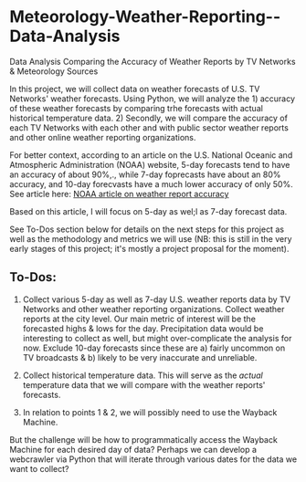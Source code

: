 # Meteorology-Weather-Reporting--Data-Analysis
Data Analysis Comparing the Accuracy of Weather Reports by TV Networks &amp; Meteorology Sources



In this project, we will collect data on weather forecasts of U.S. TV Networks' weather forecasts. Using Python, we will analyze the 1) accuracy of these weather forecasts by comparing trhe forecasts with actual historical temperature data. 2) Secondly, we will compare the accuracy of each TV Networks with each other and with public sector weather reports and other online weather reporting organizations.

For better context, according to an article on the U.S. National Oceanic and Atmospheric Administration (NOAA) website, 5-day forecasts tend to have an accuracy of about 90%,., while 7-day foprecasts have about an 80% accuracy, and 10-day forecvasts have a much lower accuracy of only 50%. See article here: [NOAA article on weather report accuracy](https://scijinks.gov/forecast-reliability/#:~:text=A%20seven%2Dday%20forecast%20can,right%20about%20half%20the%20time.)

Based on this article, I will focus on 5-day as wel;l as 7-day forecast data.

See To-Dos section below for details on the next steps for this project as well as the methodology and metrics we will use (NB: this is still in the very early stages of this project; it's mostly a project proposal for the moment).

## To-Dos:

1) Collect various 5-day as well as 7-day U.S. weather reports data by TV Networks and other weather reporting organizations. Collect weather reports at the city level. Our main metric of interest will be the forecasted highs & lows for the day. Precipitation data would be interesting to collect as well, but might over-complicate the analysis for now. Exclude 10-day forecasts since these are a) fairly uncommon on TV broadcasts & b) likely to be very inaccurate and unreliable.

2) Collect historical temperature data. This will serve as the *actual* temperature data that we will compare with the weather reports' forecasts.

3) In relation to points 1 & 2, we will possibly need to use the Wayback Machine. 

But the challenge will be how to programmatically access the Wayback Machine for each desired day of data? Perhaps we can develop a webcrawler via Python that will iterate through various dates for the data we want to collect?

